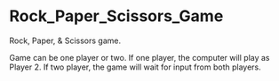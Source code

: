# Rock_Paper_Scissors_Game
Rock, Paper, &amp; Scissors game. 

Game can be one player or two.
If one player, the computer will play as Player 2.
If two player, the game will wait for input from both players.
